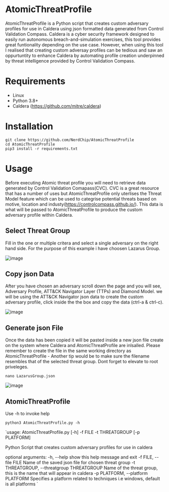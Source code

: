 # AtomicThreatProfile
AtomicThreatProfile is a Python script that creates custom adversary profiles for use in Caldera using json formatted data generated from Control Validation Compass.
Caldera is a cyber security framework designed to easily run autonomous breach-and-simulation exercises, this tool provides great funtionality depending on the use case. However, when using this tool I realised that creating custom adversay profiles can be tedious and saw an oppurtuntity to enhance Caldera by automating profile creation 
underpinned by threat intelligence provided by Control Validation Compass.

# Requirements
- Linux 
- Python 3.8+
- Caldera (https://github.com/mitre/caldera)

# Installation 
`git clone https://github.com/NerdChip/AtomicThreatProfile`  
`cd AtomicThreatProfile`  
`pip3 install -r requirements.txt` 

# Usage 
Before executing Atomic threat profile you will need to retrieve data generated by Control Validation Comapass(CVC). CVC is a great resource that has a number of uses but AtomicThreatProfile only uterlises the Threat Model feature which can be used to categrise potential threats based on motive, location and industy(https://controlcompass.github.io/). This data is what will be passed to AtomicThreatProfile to produce the custom adversary profile within Caldera.

## Select Threat Group
Fill in the one or multiple critera and select a single adversary on the right hand side. For the purpose of this example i have choosen Lazarus Group. 

![image](https://user-images.githubusercontent.com/67340007/221676871-380ff4d6-dd67-4dee-acba-c11cb61f8bbd.png)

## Copy json Data
After you have chosen an adversary scroll down the page and you will see, Adversary Profile, ATT&CK Navigator Layer (TTPs) and Diamond Model. we will be using the ATT&CK Navigator json data to create the custom adversary profile, click inside the the box and copy the data (ctrl-a & ctrl-c).  

![image](https://user-images.githubusercontent.com/67340007/221678087-59d4fa46-ba5d-43b8-84c3-3a3ec3da52e7.png)

## Generate json File 
Once the data has been copied it will be pasted inside a new json file create on the system where Caldera and AtomicThreatProfile are inlsalled. Please remember to create the file in the same working directory as AtomicThreatProfile - Another tip would be to make sure the filename resembles that of the selected threat group. Dont forget to elevate to root priveleges. 

`nano LazarusGroup.json`

![image](https://user-images.githubusercontent.com/67340007/221679704-61bb726a-0b34-4004-8755-dc7839266d2e.png)

## AtomicThreatProfile 
Use -h to invoke help 

`python3 AtomicThreatProfile.py -h`

`usage: AtomicThreatProfile.py [-h] -f FILE -t THREATGROUP [-p PLATFORM]

Python Script that creates custom adversary profiles for use in caldera

optional arguments:
  -h, --help            show this help message and exit
  -f FILE, --file FILE  Name of the saved json file for chosen threat group
  -t THREATGROUP, --threatgroup THREATGROUP
                        Name of the threat group, this is the name that will appear in caldera
  -p PLATFORM, --platform PLATFORM
                        Specifies a platform related to techniques i.e windows, default is all platforms
`


